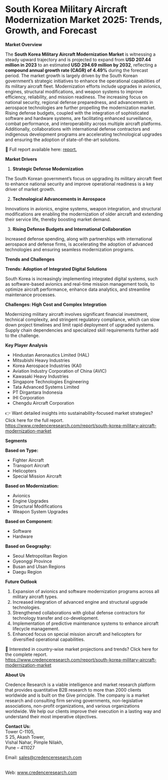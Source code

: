 # South Korea Military Aircraft Modernization Market 2025: Trends, Growth, and Forecast


<p><strong>Market Overview</strong></p>
<p>The <strong>South Korea Military Aircraft Modernization Market</strong> is witnessing a steady upward trajectory and is projected to expand from <strong>USD 207.44 million in 2023</strong> to an estimated <strong>USD 294.69 million by 2032</strong>, reflecting a <strong>compound annual growth rate (CAGR) of 4.49%</strong> during the forecast period. The market growth is largely driven by the South Korean government&rsquo;s strategic initiatives to enhance the operational capabilities of its military aircraft fleet. Modernization efforts include upgrades in avionics, engines, structural modifications, and weapon systems to improve efficiency, reliability, and mission readiness. The increasing focus on national security, regional defense preparedness, and advancements in aerospace technologies are further propelling the modernization market. Rising defense budgets, coupled with the integration of sophisticated software and hardware systems, are facilitating enhanced surveillance, combat performance, and interoperability across multiple aircraft platforms. Additionally, collaborations with international defense contractors and indigenous development programs are accelerating technological upgrades and ensuring the adoption of state-of-the-art solutions.</p>
<p>📌 Full report available here: <a href="https://www.credenceresearch.com/report/south-korea-military-aircraft-modernization-market">report.</a></p>
<p><strong>Market Drivers</strong></p>
<ol>
<li><strong> Strategic Defense Modernization</strong></li>
</ol>
<p>The South Korean government&rsquo;s focus on upgrading its military aircraft fleet to enhance national security and improve operational readiness is a key driver of market growth.</p>
<ol start="2">
<li><strong> Technological Advancements in Aerospace</strong></li>
</ol>
<p>Innovations in avionics, engine systems, weapon integration, and structural modifications are enabling the modernization of older aircraft and extending their service life, thereby boosting market demand.</p>
<ol start="3">
<li><strong> Rising Defense Budgets and International Collaboration</strong></li>
</ol>
<p>Increased defense spending, along with partnerships with international aerospace and defense firms, is accelerating the adoption of advanced technologies and ensuring seamless modernization programs.</p>
<p><strong>Trends and Challenges</strong></p>
<p><strong>Trends: Adoption of Integrated Digital Solutions</strong></p>
<p>South Korea is increasingly implementing integrated digital systems, such as software-based avionics and real-time mission management tools, to optimize aircraft performance, enhance data analytics, and streamline maintenance processes.</p>
<p><strong>Challenges: High Cost and Complex Integration</strong></p>
<p>Modernizing military aircraft involves significant financial investment, technical complexity, and stringent regulatory compliance, which can slow down project timelines and limit rapid deployment of upgraded systems. Supply chain dependencies and specialized skill requirements further add to the challenge.</p>
<p><strong>Key Player Analysis</strong></p>
<ul>
<li>Hindustan Aeronautics Limited (HAL)</li>
<li>Mitsubishi Heavy Industries</li>
<li>Korea Aerospace Industries (KAI)</li>
<li>Aviation Industry Corporation of China (AVIC)</li>
<li>Kawasaki Heavy Industries</li>
<li>Singapore Technologies Engineering</li>
<li>Tata Advanced Systems Limited</li>
<li>PT Dirgantara Indonesia</li>
<li>IHI Corporation</li>
<li>Chengdu Aircraft Corporation</li>
</ul>
<p>👉 Want detailed insights into sustainability-focused market strategies? Click here for the full report. <a href="https://www.credenceresearch.com/report/south-korea-military-aircraft-modernization-market">https://www.credenceresearch.com/report/south-korea-military-aircraft-modernization-market</a></p>
<p><strong>Segments</strong></p>
<p><strong>Based on Type:</strong></p>
<ul>
<li>Fighter Aircraft</li>
<li>Transport Aircraft</li>
<li>Helicopters</li>
<li>Special Mission Aircraft</li>
</ul>
<p><strong>Based on Modernization:</strong></p>
<ul>
<li>Avionics</li>
<li>Engine Upgrades</li>
<li>Structural Modifications</li>
<li>Weapon System Upgrades</li>
</ul>
<p><strong>Based on Component:</strong></p>
<ul>
<li>Software</li>
<li>Hardware</li>
</ul>
<p><strong>Based on Geography:</strong></p>
<ul>
<li>Seoul Metropolitan Region</li>
<li>Gyeonggi Province</li>
<li>Busan and Ulsan Regions</li>
<li>Daegu Region</li>
</ul>
<p><strong>Future Outlook</strong></p>
<ol>
<li>Expansion of avionics and software modernization programs across all military aircraft types.</li>
<li>Increased integration of advanced engine and structural upgrade technologies.</li>
<li>Strengthened collaborations with global defense contractors for technology transfer and co-development.</li>
<li>Implementation of predictive maintenance systems to enhance aircraft lifecycle management.</li>
<li>Enhanced focus on special mission aircraft and helicopters for diversified operational capabilities.</li>
</ol>
<p>📌 Interested in country-wise market projections and trends? Click here for the complete report.<br /> <a href="https://www.credenceresearch.com/report/south-korea-military-aircraft-modernization-market">https://www.credenceresearch.com/report/south-korea-military-aircraft-modernization-market</a></p>
<p><strong>About Us</strong></p>
<p>Credence Research is a viable intelligence and market research platform that provides quantitative B2B research to more than 2000 clients worldwide and is built on the Give principle. The company is a market research and consulting firm serving governments, non-legislative associations, non-profit organizations, and various organizations worldwide. We help our clients improve their execution in a lasting way and understand their most imperative objectives.</p>
<p><strong>Contact Us:</strong><br /> Tower C-1105,<br /> S 25, Akash Tower,<br /> Vishal Nahar, Pimple Nilakh,<br /> Pune &ndash; 411027</p>
<p>Email: <a href="mailto:sales@credenceresearch.com">sales@credenceresearch.com</a></p>
<p><br /> Web: <a href="http://www.credenceresearch.com">www.credenceresearch.com</a></p>
